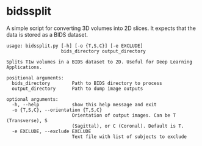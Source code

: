# bidssplit
A simple script for converting 3D volumes into 2D slices. It expects that the data is stored as a BIDS dataset.

```
usage: bidssplit.py [-h] [-o {T,S,C}] [-e EXCLUDE]
                    bids_directory output_directory

Splits T1w volumes in a BIDS dataset to 2D. Useful for Deep Learning
Applications.

positional arguments:
  bids_directory        Path to BIDS directory to process
  output_directory      Path to dump image outputs

optional arguments:
  -h, --help            show this help message and exit
  -o {T,S,C}, --orientation {T,S,C}
                        Orientation of output images. Can be T (Transverse), S
                        (Sagittal), or C (Coronal). Default is T.
  -e EXCLUDE, --exclude EXCLUDE
                        Text file with list of subjects to exclude
```
